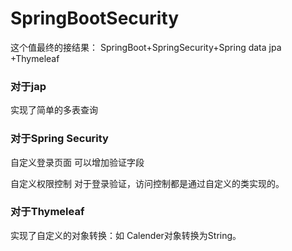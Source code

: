 # SpringBootSecurity
这个值最终的接结果：
SpringBoot+SpringSecurity+Spring data jpa +Thymeleaf

### 对于jap

实现了简单的多表查询

### 对于Spring Security

自定义登录页面 可以增加验证字段

自定义权限控制
对于登录验证，访问控制都是通过自定义的类实现的。

### 对于Thymeleaf

实现了自定义的对象转换：如 Calender对象转换为String。

